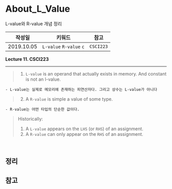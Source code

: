 # About_L_Value

L-value와 R-value 개념 정리

| **작성일**       | **키워드**           |  **참고**|
| ------------- |:-------------:|:-------------:| 
| 2019.10.05     | `L-value` `R-value` `c` | `CSCI223` |


**Lecture 11. CSCI223**
<hr>

>1. `L-value` is an operand that actually exists in memory. And constant is not an l-value.
<p>

    - L-value는 실제로 메모리에 존재하는 피연산자다. 그리고 상수는 L-value가 아니다

</p>

>2. A `R-value` is simple a value of some type.
<p>

    - R-value는 어떤 타입의 단순한 값이다.

</p>

>Historically:
>1. A `L-value` appears on the `LHS` (or `RHS`) of an assignment.
>1. A `R-value` can only appear on the `RHS` of an assignment.

<br>

## 정리

## 참고
